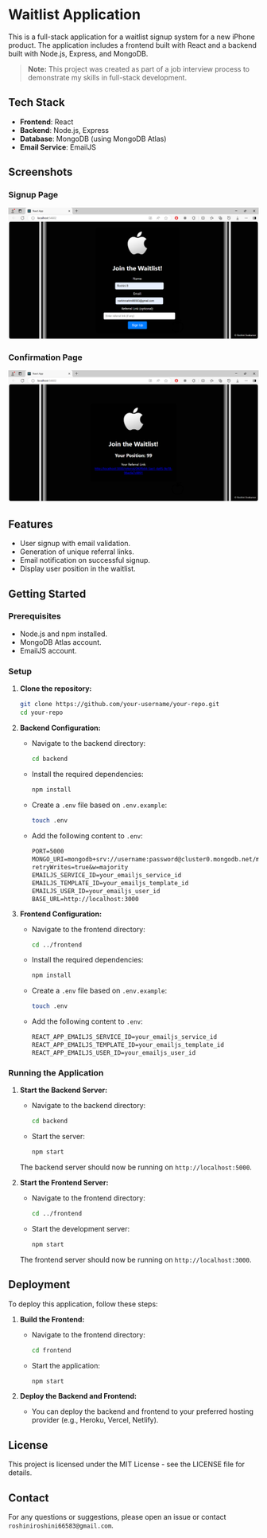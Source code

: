 # Waitlist Application

This is a full-stack application for a waitlist signup system for a new iPhone product. The application includes a frontend built with React and a backend built with Node.js, Express, and MongoDB.

> **Note:** This project was created as part of a job interview process to demonstrate my skills in full-stack development.

## Tech Stack

- **Frontend**: React
- **Backend**: Node.js, Express
- **Database**: MongoDB (using MongoDB Atlas)
- **Email Service**: EmailJS

## Screenshots

### Signup Page
![Signup Page](./frontend/Screenshot1.png)

### Confirmation Page
![Confirmation Page](./frontend/Screenshot2.png)

## Features

- User signup with email validation.
- Generation of unique referral links.
- Email notification on successful signup.
- Display user position in the waitlist.

## Getting Started

### Prerequisites

- Node.js and npm installed.
- MongoDB Atlas account.
- EmailJS account.

### Setup

1. **Clone the repository:**

    ```sh
    git clone https://github.com/your-username/your-repo.git
    cd your-repo
    ```

2. **Backend Configuration:**

    - Navigate to the backend directory:

      ```sh
      cd backend
      ```

    - Install the required dependencies:

      ```sh
      npm install
      ```

    - Create a `.env` file based on `.env.example`:

      ```sh
      touch .env
      ```

    - Add the following content to `.env`:

      ```env
      PORT=5000
      MONGO_URI=mongodb+srv://username:password@cluster0.mongodb.net/myDatabase?retryWrites=true&w=majority
      EMAILJS_SERVICE_ID=your_emailjs_service_id
      EMAILJS_TEMPLATE_ID=your_emailjs_template_id
      EMAILJS_USER_ID=your_emailjs_user_id
      BASE_URL=http://localhost:3000
      ```

3. **Frontend Configuration:**

    - Navigate to the frontend directory:

      ```sh
      cd ../frontend
      ```

    - Install the required dependencies:

      ```sh
      npm install
      ```

    - Create a `.env` file based on `.env.example`:

      ```sh
      touch .env
      ```

    - Add the following content to `.env`:

      ```env
      REACT_APP_EMAILJS_SERVICE_ID=your_emailjs_service_id
      REACT_APP_EMAILJS_TEMPLATE_ID=your_emailjs_template_id
      REACT_APP_EMAILJS_USER_ID=your_emailjs_user_id
      ```

### Running the Application

1. **Start the Backend Server:**

    - Navigate to the backend directory:

      ```sh
      cd backend
      ```

    - Start the server:

      ```sh
      npm start
      ```

    The backend server should now be running on `http://localhost:5000`.

2. **Start the Frontend Server:**

    - Navigate to the frontend directory:

      ```sh
      cd ../frontend
      ```

    - Start the development server:

      ```sh
      npm start
      ```

    The frontend server should now be running on `http://localhost:3000`.

## Deployment

To deploy this application, follow these steps:

1. **Build the Frontend:**

    - Navigate to the frontend directory:

      ```sh
      cd frontend
      ```

    - Start the application:

      ```sh
      npm start
      ```

2. **Deploy the Backend and Frontend:**

    - You can deploy the backend and frontend to your preferred hosting provider (e.g., Heroku, Vercel, Netlify).

## License

This project is licensed under the MIT License - see the LICENSE file for details.

## Contact

For any questions or suggestions, please open an issue or contact `roshiniroshini66583@gmail.com`.





